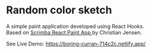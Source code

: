 # Random color sketch

A simple paint application developed using React Hooks.    
Based on [Scrimba React Paint App ](https://scrimba.com/course/greacthooks/enrolled) by Christian Jensen.

See Live Demo: https://boring-curran-714c2c.netlify.app/
